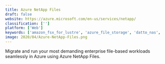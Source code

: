 ```yaml
---
title: Azure NetApp Files
draft: false 
website: https://azure.microsoft.com/en-us/services/netapp/
classification: ['']
platform: ['Web']
keywords: ['amazon_fsx_for_lustre', 'azure_file_storage', 'datto_nas', 'google_cloud_resource_manager', 'hpe_nimble_storage', 'ibm_cloud_file_storage', 'igneous_dataprotect', 'nasuni', 'oracle_cloud_infrastructure_file_storage', 'qumulo', 'rackspace_cloud_files', 'resilio_connect', 'storj', 'webdrive_file_access_client', 'winscp', 'zadara_storage']
image: 2020/04/Azure-NetApp-Files.png
---
```

Migrate and run your most demanding enterprise file-based workloads seamlessly in Azure using Azure NetApp Files.